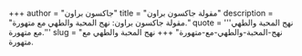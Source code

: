 +++
author = "جاكسون براون"
title = "مقولة جاكسون براون"
description = "مقولة جاكسون براون: نهج المحبة والطهي مع متهورة."
quote = '''نهج المحبة والطهي مع متهورة.'''
slug = "نهج-المحبة-والطهي-مع-متهورة"
+++
نهج المحبة والطهي مع متهورة.
